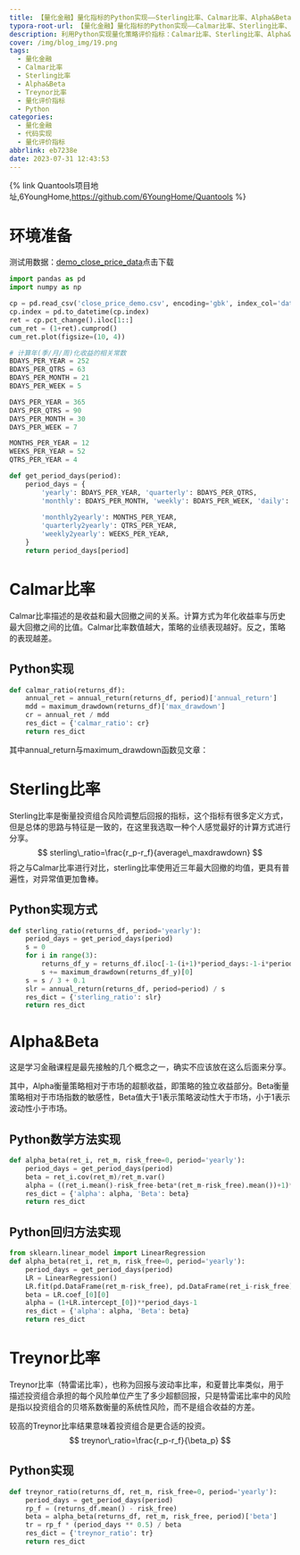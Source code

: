 ```yaml
---
title: 【量化金融】量化指标的Python实现——Sterling比率、Calmar比率、Alpha&Beta、Treynor比率
typora-root-url: 【量化金融】量化指标的Python实现——Calmar比率、Sterling比率、Alpha&Beta、Treynor比率
description: 利用Python实现量化策略评价指标：Calmar比率、Sterling比率、Alpha&Beta、Treynor比率
cover: /img/blog_img/19.png
tags:
  - 量化金融
  - Calmar比率
  - Sterling比率
  - Alpha&Beta
  - Treynor比率
  - 量化评价指标
  - Python
categories:
  - 量化金融
  - 代码实现
  - 量化评价指标
abbrlink: eb7238e
date: 2023-07-31 12:43:53
---
```




{% link Quantools项目地址,6YoungHome,https://github.com/6YoungHome/Quantools %}



# 环境准备

测试用数据：[demo_close_price_data](/download/close_price_demo.csv)点击下载

```python
import pandas as pd
import numpy as np

cp = pd.read_csv('close_price_demo.csv', encoding='gbk', index_col='date')
cp.index = pd.to_datetime(cp.index)
ret = cp.pct_change().iloc[1::]
cum_ret = (1+ret).cumprod()
cum_ret.plot(figsize=(10, 4))
```



```python
# 计算年(季/月/周)化收益的相关常数
BDAYS_PER_YEAR = 252
BDAYS_PER_QTRS = 63
BDAYS_PER_MONTH = 21
BDAYS_PER_WEEK = 5

DAYS_PER_YEAR = 365
DAYS_PER_QTRS = 90
DAYS_PER_MONTH = 30
DAYS_PER_WEEK = 7

MONTHS_PER_YEAR = 12
WEEKS_PER_YEAR = 52
QTRS_PER_YEAR = 4

def get_period_days(period):
    period_days = {
        'yearly': BDAYS_PER_YEAR, 'quarterly': BDAYS_PER_QTRS,
        'monthly': BDAYS_PER_MONTH, 'weekly': BDAYS_PER_WEEK, 'daily': 1, 
        
        'monthly2yearly': MONTHS_PER_YEAR,
        'quarterly2yearly': QTRS_PER_YEAR, 
        'weekly2yearly': WEEKS_PER_YEAR, 
    }
    return period_days[period]
```



# Calmar比率

Calmar比率描述的是收益和最大回撤之间的关系。计算方式为年化收益率与历史最大回撤之间的比值。Calmar比率数值越大，策略的业绩表现越好。反之，策略的表现越差。

## Python实现

```python
def calmar_ratio(returns_df):
    annual_ret = annual_return(returns_df, period)['annual_return']
    mdd = maximum_drawdown(returns_df)['max_drawdown']
    cr = annual_ret / mdd
    res_dict = {'calmar_ratio': cr}
    return res_dict
```

其中annual_return与maximum_drawdown函数见文章：

<a href="https://www.6young.site/blog/f73d6124.html" target="cardlink_"></a>



# Sterling比率

Sterling比率是衡量投资组合风险调整后回报的指标，这个指标有很多定义方式，但是总体的思路与特征是一致的，在这里我选取一种个人感觉最好的计算方式进行分享。
$$
sterling\_ratio=\frac{r_p-r_f}{average\_maxdrawdown}
$$
将之与Calmar比率进行对比，sterling比率使用近三年最大回撤的均值，更具有普遍性，对异常值更加鲁棒。

## Python实现方式

```python
def sterling_ratio(returns_df, period='yearly'):
    period_days = get_period_days(period)
    s = 0
    for i in range(3):
        returns_df_y = returns_df.iloc[-1-(i+1)*period_days:-1-i*period_days]
        s += maximum_drawdown(returns_df_y)[0]
    s = s / 3 + 0.1
    slr = annual_return(returns_df, period=period) / s
    res_dict = {'sterling_ratio': slr}
    return res_dict
```



# Alpha&Beta

这是学习金融课程是最先接触的几个概念之一，确实不应该放在这么后面来分享。

其中，Alpha衡量策略相对于市场的超额收益，即策略的独立收益部分。Beta衡量策略相对于市场指数的敏感性，Beta值大于1表示策略波动性大于市场，小于1表示波动性小于市场。

## Python数学方法实现

```python
def alpha_beta(ret_i, ret_m, risk_free=0, period='yearly'):
    period_days = get_period_days(period)
    beta = ret_i.cov(ret_m)/ret_m.var()
    alpha = ((ret_i.mean()-risk_free-beta*(ret_m-risk_free).mean())+1)**period_days-1
    res_dict = {'alpha': alpha, 'Beta': beta}
    return res_dict
```

## Python回归方法实现

```python
from sklearn.linear_model import LinearRegression
def alpha_beta(ret_i, ret_m, risk_free=0, period='yearly'):
    period_days = get_period_days(period)
    LR = LinearRegression()
    LR.fit(pd.DataFrame(ret_m-risk_free), pd.DataFrame(ret_i-risk_free))
    beta = LR.coef_[0][0]
    alpha = (1+LR.intercept_[0])**period_days-1
    res_dict = {'alpha': alpha, 'Beta': beta}
    return res_dict
```



# Treynor比率

Treynor比率（特雷诺比率），也称为回报与波动率比率，和夏普比率类似，用于描述投资组合承担的每个风险单位产生了多少超额回报，只是特雷诺比率中的风险是指以投资组合的贝塔系数衡量的系统性风险，而不是组合收益的方差。

较高的Treynor比率结果意味着投资组合是更合适的投资。
$$
treynor\_ratio=\frac{r_p-r_f}{\beta_p}
$$

## Python实现

```python
def treynor_ratio(returns_df, ret_m, risk_free=0, period='yearly'):
    period_days = get_period_days(period)
    rp_f = (returns_df.mean() - risk_free)
    beta = alpha_beta(returns_df, ret_m, risk_free, period)['beta']
    tr = rp_f * (period_days ** 0.5) / beta
    res_dict = {'treynor_ratio': tr}
    return res_dict
```

